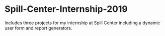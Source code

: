# Spill-Center-Internship-2019
Includes three projects for my internship at Spill Center including a dynamic user form and report generators.
